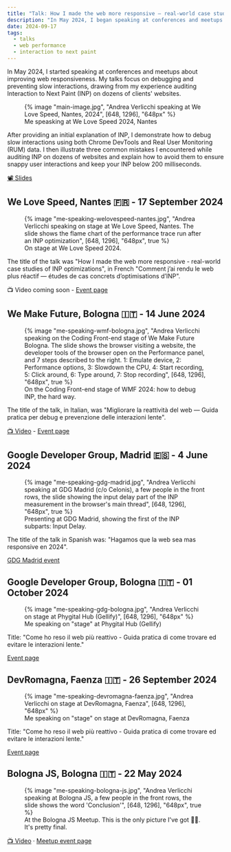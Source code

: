 ```yaml
---
title: "Talk: How I made the web more responsive — real-world case studies of INP optimizations"
description: "In May 2024, I began speaking at conferences and meetups about enhancing web responsiveness. Specifically, I discuss debugging and avoiding slow interactions based on my experience on auditing Interaction to Next Paint (INP) on clients' websites. Videos, slides, dates and locations of my talk."
date: 2024-09-17
tags:
  - talks
  - web performance
  - interaction to next paint
---
```


In May 2024, I started speaking at conferences and meetups about improving web responsiveness. My talks focus on debugging and preventing slow interactions, drawing from my experience auditing Interaction to Next Paint (INP) on dozens of clients' websites.

<figure>
	{% image "main-image.jpg", "Andrea Verlicchi speaking at We Love Speed, Nantes, 2024", [648, 1296], "648px" %}
  <figcaption>Me speasking at We Love Speed 2024, Nantes</figcaption>
</figure>
<!-- TODO: Replace title slide with video when available -->

After providing an initial explanation of INP, I demonstrate how to debug slow interactions using both Chrome DevTools and Real User Monitoring (RUM) data. I then illustrate three common mistakes I encountered while auditing INP on dozens of websites and explain how to avoid them to ensure snappy user interactions and keep your INP below 200 milliseconds.

[📽️ Slides](https://docs.google.com/presentation/d/1kSHr9mEN2Q4Nyis8uWvxoA3_pqOIywr3TXCLeO_-4qA/edit)

## We Love Speed, Nantes 🇫🇷 - <time datetime="2024-07-17">17 September 2024</time>

<figure>
	{% image "me-speaking-welovespeed-nantes.jpg", "Andrea Verlicchi speaking on stage at We Love Speed, Nantes. The slide shows the flame chart of the performance trace run after an INP optimization", [648, 1296], "648px", true %}
  <figcaption>On stage at We Love Speed 2024.</figcaption>
</figure>

The title of the talk was "How I made the web more responsive - real-world case studies of INP optimizations", in French "Comment j’ai rendu le web plus réactif — études de cas concrets d’optimisations d’INP".

📺 Video coming soon - [Event page](https://www.welovespeed.com/en/2024/talks/how-i-made-the-web-more-responsive/)

## We Make Future, Bologna 🇮🇹 - <time datetime="2024-06-14">14 June 2024</time>

<figure>
	{% image "me-speaking-wmf-bologna.jpg", "Andrea Verlicchi speaking on the Coding Front-end stage of We Make Future Bologna. The slide shows the browser visiting a website, the developer tools of the browser open on the Performance panel, and 7 steps described to the right. 1: Emulate device, 2: Performance options, 3: Slowdown the CPU, 4: Start recording, 5: Click around, 6: Type around, 7: Stop recording", [648, 1296], "648px", true %}
  <figcaption>On the Coding Front-end stage of WMF 2024: how to debug INP, the hard way.</figcaption>
</figure>

The title of the talk, in Italian, was "Migliorare la reattività del web — Guida pratica per debug e prevenzione delle interazioni lente".

[📺 Video](https://www.youtube.com/watch?v=OQ8djUCFHTk) - [Event page](https://www.wemakefuture.it/s/65e6dde7acc90ad8ebbfff17/#sala=CodingFrontend|codingfrontend)

## Google Developer Group, Madrid 🇪🇸 - <time datetime="2024-06-04">4 June 2024</time>

<figure>
	{% image "me-speaking-gdg-madrid.jpg", "Andrea Verlicchi speaking at GDG Madrid (c/o Celonis), a few people in the front rows, the slide showing the input delay part of the INP measurement in the browser's main thread", [648, 1296], "648px", true %}
  <figcaption>Presenting at GDG Madrid, showing the first of the INP subparts: Input Delay.</figcaption>
</figure>

The title of the talk in Spanish was: "Hagamos que la web sea mas responsive en 2024".

[GDG Madrid event](https://gdg.community.dev/events/details/google-gdg-madrid-presents-hagamos-que-la-web-sea-mas-responsive-en-2024/)

## Google Developer Group, Bologna 🇮🇹 - <time datetime="2024-10-01">01 October 2024</time>

<figure>
	{% image "me-speaking-gdg-bologna.jpg", "Andrea Verlicchi on stage at Phygital Hub (Gellify)", [648, 1296], "648px" %}
	<figcaption>Me speaking on "stage" at Phygital Hub (Gellify)</figcaption>
</figure>

Title: "Come ho reso il web più reattivo - Guida pratica di come trovare ed evitare le interazioni lente."

[Event page](https://gdg.community.dev/events/details/google-gdg-bologna-presents-come-ho-reso-il-web-piu-reattivo/)

## DevRomagna, Faenza 🇮🇹 - <time datetime="2024-09-26">26 September 2024</time>

<figure>
	{% image "me-speaking-devromagna-faenza.jpg", "Andrea Verlicchi on stage at DevRomagna, Faenza", [648, 1296], "648px" %}
	<figcaption>Me speaking on "stage" on stage at DevRomagna, Faenza</figcaption>
</figure>

Title: "Come ho reso il web più reattivo - Guida pratica di come trovare ed evitare le interazioni lente."

[Event page](https://meetu.ps/e/NtXTj/zKMHn/i)

## Bologna JS, Bologna 🇮🇹 - <time datetime="2024-05-22">22 May 2024</time>

<figure>
	{% image "me-speaking-bologna-js.jpg", "Andrea Verlicchi speaking at Bologna JS, a few people in the front rows, the slide shows the word 'Conclusion'", [648, 1296], "648px", true %}
  <figcaption>At the Bologna JS Meetup. This is the only picture I've got 🤷‍♂️. It's pretty final.</figcaption>
</figure>

[📺 Video](https://youtube.com/live/ibZ1y3LxKKg?feature=share) &middot; [Meetup event page](https://www.meetup.com/bologna-js-meetup/events/300919249/)
